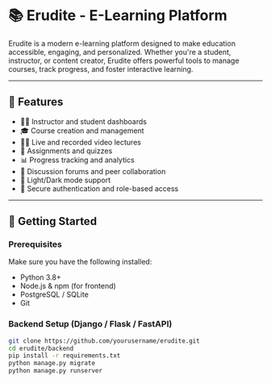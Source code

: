 # 📚 Erudite - E-Learning Platform

Erudite is a modern e-learning platform designed to make education accessible, engaging, and personalized. Whether you're a student, instructor, or content creator, Erudite offers powerful tools to manage courses, track progress, and foster interactive learning.

---

## 🌟 Features

- 👨‍🏫 Instructor and student dashboards
- 🎓 Course creation and management
- 🧑‍💻 Live and recorded video lectures
- 📄 Assignments and quizzes
- 📊 Progress tracking and analytics
- 💬 Discussion forums and peer collaboration
- 🌙 Light/Dark mode support
- 🔐 Secure authentication and role-based access

---

## 🚀 Getting Started

### Prerequisites

Make sure you have the following installed:

- Python 3.8+
- Node.js & npm (for frontend)
- PostgreSQL / SQLite
- Git

### Backend Setup (Django / Flask / FastAPI)

```bash
git clone https://github.com/yourusername/erudite.git
cd erudite/backend
pip install -r requirements.txt
python manage.py migrate
python manage.py runserver

